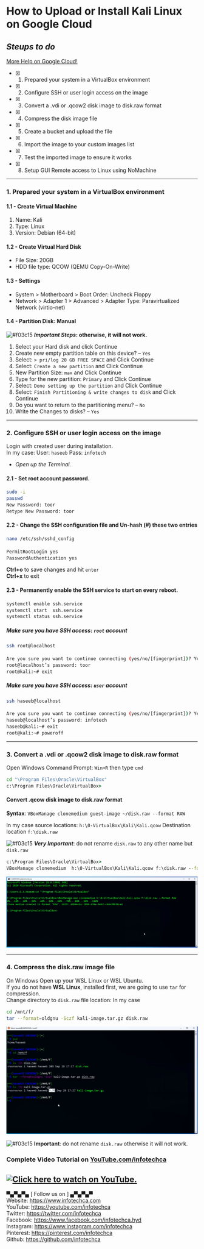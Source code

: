 # How to Upload or Install Kali Linux on Google Cloud
## _Steups to do_
[More Help on Google Cloud!](https://cloud.google.com/compute/docs/import/import-existing-image)
- [x] 1. Prepared your system in a VirtualBox environment
- [x] 2. Configure SSH or user login access on the image
- [x] 3. Convert a .vdi or .qcow2 disk image to disk.raw format
- [x] 4. Compress the disk image file
- [x] 5. Create a bucket and upload the file
- [x] 6. Import the image to your custom images list
- [x] 7. Test the imported image to ensure it works
- [x] 8. Setup GUI Remote access to Linux using NoMachine
---
### 1. Prepared your system in a VirtualBox environment
#### 1.1 - Create Virtual Machine
1. Name: Kali
2. Type: Linux
3. Version: Debian (64-bit)
#### 1.2 - Create Virtual Hard Disk
* File Size: 20GB
* HDD file type: QCOW (QEMU Copy-On-Write)
#### 1.3 - Settings
- System > Motherboard > Boot Order: Uncheck Floppy
- Network > Adapter 1 > Advanced > Adapter Type: Paravirtualized Network (virtio-net)
#### 1.4 - Partition Disk: Manual
![#f03c15](https://via.placeholder.com/15/f03c15/000000?text=+) **_Important Steps_: otherwise, it will not work.**
1. Select your Hard disk and click Continue
2. Create new empty partition table on this device? – `Yes`
3. Select: `> pri/log 20 GB FREE SPACE` and Click Continue
4. Select: `Create a new partition` and Click Continue
5. New Partition Size: `max` and Click Continue
6. Type for the new partition: `Primary` and Click Continue
7. Select: `Done setting up the partition` and Click Continue
8. Select: `Finish Partitioning & write changes to disk` and Click Continue
9. Do you want to return to the partitioning menu? – `No`
10. Write the Changes to disks? – `Yes`
---
### 2. Configure SSH or user login access on the image
Login with created user during installation.<br/>
In my case: User: `haseeb` Pass: `infotech`<br/>
- _Open up the Terminal._

#### 2.1 - Set root account password.
```bash
sudo -i
passwd
New Password: toor
Retype New Password: toor
```
#### 2.2 - Change the SSH configuration file and Un-hash (#) these two entries
```bash
nano /etc/ssh/sshd_config

PermitRootLogin yes
PasswordAuthentication yes
```
**Ctrl+o** to save changes and hit `enter`<br/>
**Ctrl+x** to exit
#### 2.3 - Permanently enable the SSH service to start on every reboot.
```bash
systemctl enable ssh.service
systemctl start  ssh.service
systemctl status ssh.service
```
##### Make sure you have SSH access: `root` account
```bash
ssh root@localhost

Are you sure you want to continue connecting (yes/no/[fingerprint])? Yes
root@localhost’s password: toor
root@kali:~# exit
```
##### Make sure you have SSH access: `user` account
```bash
ssh haseeb@localhost

Are you sure you want to continue connecting (yes/no/[fingerprint])? Yes
haseeb@localhost’s password: infotech
haseeb@kali:~# exit
root@kali:~# poweroff
```
---

### 3. Convert a .vdi or .qcow2 disk image to disk.raw format
Open Windows Command Prompt: `Win+R` then type `cmd`<br/>
```cmd
cd "\Program Files\Oracle\VirtualBox"
c:\Program Files\Oracle\VirtualBox>
```
#### Convert .qcow disk image to disk.raw format
**Syntax**: `VBoxManage clonemedium guest-image ~/disk.raw --format RAW`<br/>

In my case source locations: `h:\0-VirtualBox\Kali\Kali.qcow` Destination location `f:\disk.raw`<br/>

![#f03c15](https://via.placeholder.com/15/f03c15/000000?text=+) **_Very Important_**: do not rename `disk.raw` to any other name but `disk.raw`
```cmd
c:\Program Files\Oracle\VirtualBox>
VBoxManage clonemedium  h:\0-VirtualBox\Kali\Kali.qcow f:\disk.raw --format RAW
```
![Convert .qcow disk image to disk.raw format](https://github.com/infotechca/kali-on-gcp/blob/master/convert.png)

---
### 4. Compress the disk.raw image file
On Windows Open up your WSL Linux or WSL Ubuntu.<br/>
If you do not have **WSL Linux**, installed first, we are going to use `tar` for compression.<br/>
Change directory to `disk.raw` file location: In my case
```bash
cd /mnt/f/
tar --format=oldgnu -Sczf kali-image.tar.gz disk.raw
```
![Compress the disk.raw image file](https://github.com/infotechca/kali-on-gcp/blob/master/compress.png)

![#f03c15](https://via.placeholder.com/15/f03c15/000000?text=+) **Important**: do not rename `disk.raw` otherwise it will not work.

### Complete Video Tutorial on [YouTube.com/infotechca](https://www.youtube.com/watch?v=QiBPJICfcMw)
[![Click here to watch on YouTube.](http://img.youtube.com/vi/QiBPJICfcMw/0.jpg)](http://www.youtube.com/watch?v=QiBPJICfcMw "How to Upload or Install Kali Linux on Google Cloud 100% Work!")
---
▀▄▀▄▀▄ [ Follow us on ] ▄▀▄▀▄▀<br/>
Website:    https://www.infotechca.com<br/>
YouTube:    https://youtube.com/infotechca<br/>
Twitter:    https://twitter.com/infotechca<br/>
Facebook:   https://www.facebook.com/infotechca.hyd<br/>
Instagram:  https://www.instagram.com/infotechca<br/>
Pinterest:  https://pinterest.com/infotechca<br/>
Github:     https://github.com/infotechca<br/>
